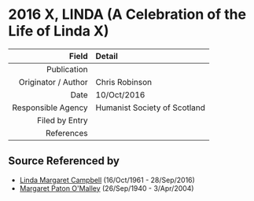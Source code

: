 ﻿---
layout: page
permalink: /sources/s17101956
---

# 2016 X, LINDA (A Celebration of the Life of Linda X)

Field | Detail
---:|:---
Publication | 
Originator / Author | Chris Robinson
Date | 10/Oct/2016
Responsible Agency | Humanist Society of Scotland
Filed by Entry | 
References | 

## Source Referenced by

* [Linda Margaret Campbell](../people/@i76650284@-linda-margaret-campbell-b1961-10-16-d2016-9-28.md) (16/Oct/1961 - 28/Sep/2016)
* [Margaret Paton O'Malley](../people/@i46723082@-margaret-paton-o'malley-b1940-9-26-d2004-4-3.md) (26/Sep/1940 - 3/Apr/2004)
